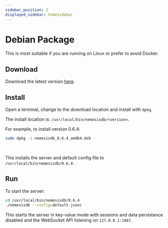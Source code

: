 ```yaml
---
sidebar_position: 2
displayed_sidebar: homeSidebar
---
```


# Debian Package

This is most suitable if you are running on Linux or prefer to avoid Docker.

## Download

Download the latest version [here](https://releases.nemesisdb.io/package/nemesisdb_0.6.4_amd64.deb).


## Install
Open a terminal, change to the download location and install with `dpkg`.

The install location is: `/usr/local/bin/nemesisdb/<version>`.

For example, to install version 0.6.4:

```bash
sudo dpkg -i nemesisdb_0.6.4_amd64.deb
```
<br/>

This installs the server and default config file to `/usr/local/bin/nemesisdb/0.6.4`.


## Run
To start the server:

```bash
cd /usr/local/bin/nemesisdb/0.6.4
./nemesisdb --config=default.jsonc
```

This starts the server in key-value mode with sessions and data persistance disabled and the WebSocket API listening on `127.0.0.1:1987`.